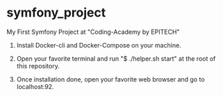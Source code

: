 # symfony_project
My First Symfony Project at "Coding-Academy by EPITECH" 

1. Install Docker-cli and Docker-Compose on your machine.

2. Open your favorite terminal and run "$ ./helper.sh start" at the root of this repository.

3. Once installation done, open your favorite web browser and go to localhost:92.
